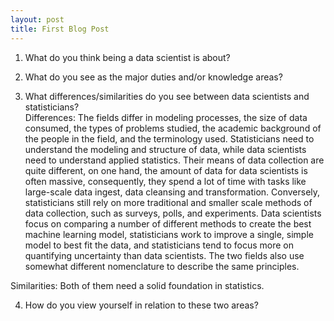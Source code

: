 ```yaml
---
layout: post
title: First Blog Post
---
```


1. What do you think being a data scientist is about?  

2. What do you see as the major duties and/or knowledge areas?  

3. What differences/similarities do you see between data scientists and statisticians?  
Differences: The fields differ in modeling processes, the size of data consumed, the types of problems studied, the academic background of the people in the field, and the terminology used. 
             Statisticians need to understand the modeling and structure of data, while data scientists need to understand applied statistics. Their means of data collection are quite different, on one hand, the amount of data for data scientists is often massive, consequently, they spend a lot of time with tasks like large-scale data ingest, data cleansing and transformation. Conversely, statisticians still rely on more traditional and smaller scale methods of data collection, such as surveys, polls, and experiments. Data scientists focus on comparing a number of different methods to create the best machine learning model, statisticians work to improve a single, simple model to best fit the data, and statisticians tend to focus more on quantifying uncertainty than data scientists. The two fields also use somewhat different nomenclature to describe the same principles.
             
Similarities: Both of them need a solid foundation in statistics.

4. How do you view yourself in relation to these two areas?
